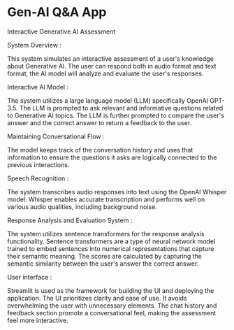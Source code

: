 # Gen-AI Q&A App
Interactive Generative AI Assessment

System Overview :

This system simulates an interactive assessment of a user's knowledge about Generative AI. 
The user can respond both in audio format and text format, the AI model will analyze and evaluate the user's responses.

Interactive AI Model :

The system utilizes a large language model (LLM) specifically OpenAI GPT-3.5.
The LLM is prompted to ask relevant and informative questions related to Generative AI topics.
The LLM is further prompted to compare the user's answer and the correct answer to return a feedback to the user.

Maintaining Conversational Flow :

The model keeps track of the conversation history and uses that information to ensure the questions it asks are logically connected to the previous interactions.

Speech Recognition :

The system transcribes audio responses into text using the OpenAI Whisper model.
Whisper enables accurate transcription and performs well on various audio qualities, including background noise.

Response Analysis and Evaluation System :

The system utilizes sentence transformers for the response analysis functionality. 
Sentence transformers are a type of neural network model trained to embed sentences into numerical representations that capture their semantic meaning.
The scores are calculated by capturing the semantic similarity between the user's answer the correct answer.

User interface :

Streamlit is used as the framework for building the UI and deploying the application.
The UI prioritizes clarity and ease of use. It avoids overwhelming the user with unnecessary elements.
The chat history and feedback section promote a conversational feel, making the assessment feel more interactive.

 


